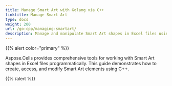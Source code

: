 ```yaml
---
title: Manage Smart Art with Golang via C++
linktitle: Manage Smart Art
type: docs
weight: 200
url: /go-cpp/managing-smartart/
description: Manage and manipulate Smart Art shapes in Excel files using Aspose.Cells for C++.
---
```


{{% alert color="primary" %}}

Aspose.Cells provides comprehensive tools for working with Smart Art shapes in Excel files programmatically. This guide demonstrates how to create, access, and modify Smart Art elements using C++.

{{% /alert %}}
